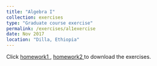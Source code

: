 ```yaml
---
title: "Algebra I"
collection: exercises
type: "Graduate course exercise"
permalink: /exercises/al1exercise
date: Nov 2017
location: "Dilla, Ethiopia"
---
```


Click <a href="https://dkboku.github.io/files/ALhw1.pdf"> homework1 </a>, <a href="https://dkboku.github.io/files/ALhw2.pdf"> homework2 </a> to download the exercises.
